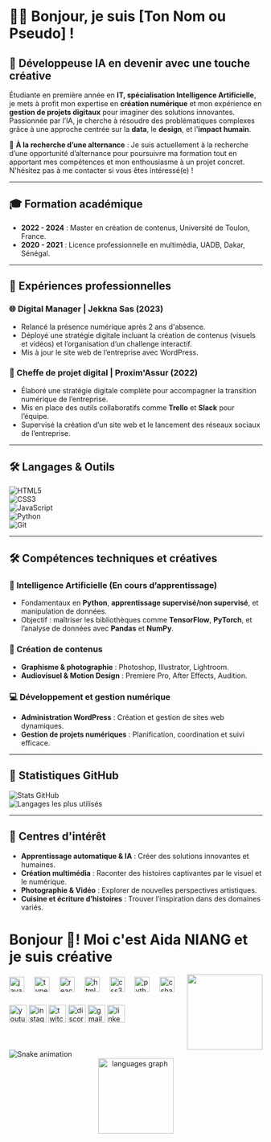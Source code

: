 # 👩‍💻 Bonjour, je suis [Ton Nom ou Pseudo] !  

## 🚀 Développeuse IA en devenir avec une touche créative  
Étudiante en première année en **IT, spécialisation Intelligence Artificielle**, je mets à profit mon expertise en **création numérique** et mon expérience en **gestion de projets digitaux** pour imaginer des solutions innovantes. Passionnée par l’IA, je cherche à résoudre des problématiques complexes grâce à une approche centrée sur la **data**, le **design**, et l'**impact humain**.  

🎯 **À la recherche d’une alternance** : Je suis actuellement à la recherche d’une opportunité d’alternance pour poursuivre ma formation tout en apportant mes compétences et mon enthousiasme à un projet concret. N'hésitez pas à me contacter si vous êtes intéressé(e) !  

---

## 🎓 Formation académique
- **2022 - 2024** : Master en création de contenus, Université de Toulon, France.  
- **2020 - 2021** : Licence professionnelle en multimédia, UADB, Dakar, Sénégal.  

---

## 💼 Expériences professionnelles
### 🌐 Digital Manager | Jekkna Sas (2023)  
- Relancé la présence numérique après 2 ans d'absence.  
- Déployé une stratégie digitale incluant la création de contenus (visuels et vidéos) et l’organisation d’un challenge interactif.  
- Mis à jour le site web de l’entreprise avec WordPress.  

### 🧩 Cheffe de projet digital | Proxim'Assur (2022)  
- Élaboré une stratégie digitale complète pour accompagner la transition numérique de l’entreprise.  
- Mis en place des outils collaboratifs comme **Trello** et **Slack** pour l’équipe.  
- Supervisé la création d’un site web et le lancement des réseaux sociaux de l’entreprise.  

---

## 🛠️ Langages & Outils  
![HTML5](https://img.shields.io/badge/HTML5-%23E34F26.svg?style=for-the-badge&logo=html5&logoColor=white)  
![CSS3](https://img.shields.io/badge/CSS3-%231572B6.svg?style=for-the-badge&logo=css3&logoColor=white)  
![JavaScript](https://img.shields.io/badge/JavaScript-%23F7DF1E.svg?style=for-the-badge&logo=javascript&logoColor=black)  
![Python](https://img.shields.io/badge/Python-%233776AB.svg?style=for-the-badge&logo=python&logoColor=white)  
![Git](https://img.shields.io/badge/Git-%23F05033.svg?style=for-the-badge&logo=git&logoColor=white)  

---

## 🛠️ Compétences techniques et créatives  
### 🔬 Intelligence Artificielle (En cours d’apprentissage)  
- Fondamentaux en **Python**, **apprentissage supervisé/non supervisé**, et manipulation de données.  
- Objectif : maîtriser les bibliothèques comme **TensorFlow**, **PyTorch**, et l’analyse de données avec **Pandas** et **NumPy**.  

### 🎨 Création de contenus  
- **Graphisme & photographie** : Photoshop, Illustrator, Lightroom.  
- **Audiovisuel & Motion Design** : Premiere Pro, After Effects, Audition.  

### 💻 Développement et gestion numérique  
- **Administration WordPress** : Création et gestion de sites web dynamiques.  
- **Gestion de projets numériques** : Planification, coordination et suivi efficace.  

---

## 🌟 Statistiques GitHub  
![Stats GitHub](https://github-readme-stats.vercel.app/api?username=TonPseudo&show_icons=true&hide_title=true&count_private=true&theme=radical)  
![Langages les plus utilisés](https://github-readme-stats.vercel.app/api/top-langs/?username=TonPseudo&layout=compact&theme=radical)  

---

## 🌟 Centres d'intérêt  
- **Apprentissage automatique & IA** : Créer des solutions innovantes et humaines.  
- **Création multimédia** : Raconter des histoires captivantes par le visuel et le numérique.  
- **Photographie & Vidéo** : Explorer de nouvelles perspectives artistiques.  
- **Cuisine et écriture d’histoires** : Trouver l’inspiration dans des domaines variés.  


# Bonjour 👋! Moi c'est Aida NIANG et je suis créative #

<img align="right" height="150" src="https://i.imgflip.com/65efzo.gif"  />

###

<div align="left">
  <img src="https://cdn.jsdelivr.net/gh/devicons/devicon/icons/javascript/javascript-original.svg" height="30" alt="javascript logo"  />
  <img width="12" />
  <img src="https://cdn.jsdelivr.net/gh/devicons/devicon/icons/typescript/typescript-original.svg" height="30" alt="typescript logo"  />
  <img width="12" />
  <img src="https://cdn.jsdelivr.net/gh/devicons/devicon/icons/react/react-original.svg" height="30" alt="react logo"  />
  <img width="12" />
  <img src="https://cdn.jsdelivr.net/gh/devicons/devicon/icons/html5/html5-original.svg" height="30" alt="html5 logo"  />
  <img width="12" />
  <img src="https://cdn.jsdelivr.net/gh/devicons/devicon/icons/css3/css3-original.svg" height="30" alt="css3 logo"  />
  <img width="12" />
  <img src="https://cdn.jsdelivr.net/gh/devicons/devicon/icons/python/python-original.svg" height="30" alt="python logo"  />
  <img width="12" />
  <img src="https://cdn.jsdelivr.net/gh/devicons/devicon/icons/csharp/csharp-original.svg" height="30" alt="csharp logo"  />
</div>

###

<div align="left">
  <img src="https://img.shields.io/static/v1?message=Youtube&logo=youtube&label=&color=FF0000&logoColor=white&labelColor=&style=for-the-badge" height="35" alt="youtube logo"  />
  <img src="https://img.shields.io/static/v1?message=Instagram&logo=instagram&label=&color=E4405F&logoColor=white&labelColor=&style=for-the-badge" height="35" alt="instagram logo"  />
  <img src="https://img.shields.io/static/v1?message=Twitch&logo=twitch&label=&color=9146FF&logoColor=white&labelColor=&style=for-the-badge" height="35" alt="twitch logo"  />
  <img src="https://img.shields.io/static/v1?message=Discord&logo=discord&label=&color=7289DA&logoColor=white&labelColor=&style=for-the-badge" height="35" alt="discord logo"  />
  <img src="https://img.shields.io/static/v1?message=Gmail&logo=gmail&label=&color=D14836&logoColor=white&labelColor=&style=for-the-badge" height="35" alt="gmail logo"  />
  <img src="https://img.shields.io/static/v1?message=LinkedIn&logo=linkedin&label=&color=0077B5&logoColor=white&labelColor=&style=for-the-badge" height="35" alt="linkedin logo"  />
</div>

###

<br clear="both">

<img src="https://raw.githubusercontent.com/maurodesouza/maurodesouza/output/snake.svg" alt="Snake animation" />

<div align="center">
  <img src="https://github-readme-stats.vercel.app/api/top-langs?username=maurodesouza&locale=en&hide_title=false&layout=compact&card_width=320&langs_count=5&theme=dracula&hide_border=false" height="150" alt="languages graph"  />
</div>

